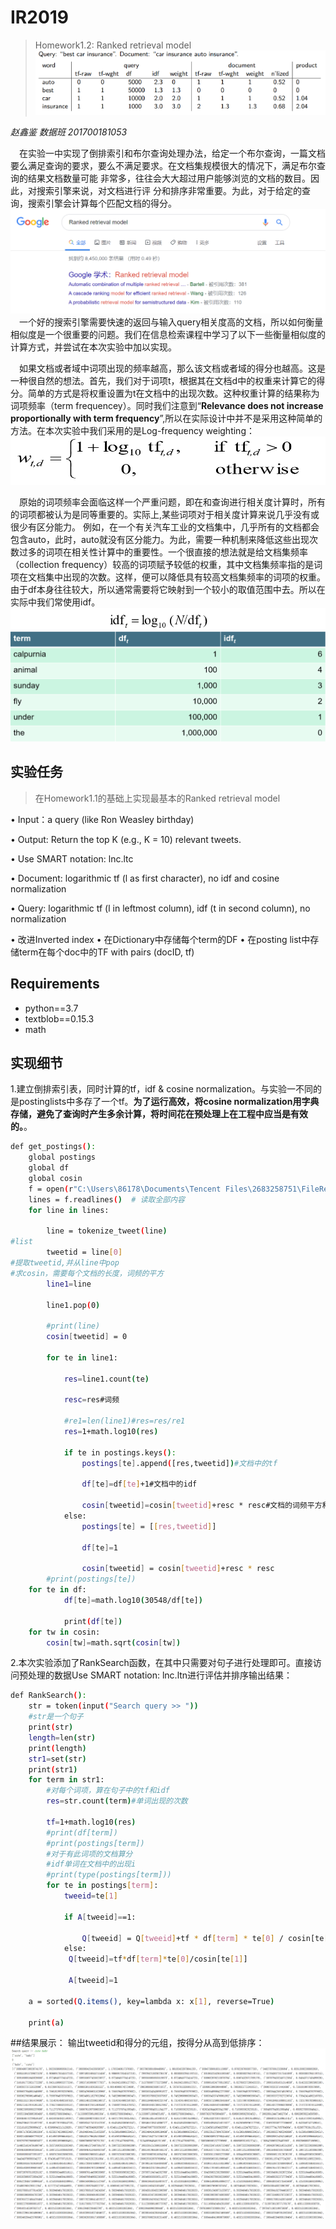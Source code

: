 # IR2019
>Homework1.2: Ranked retrieval model
![](./report_img/img1.png)

*赵鑫鉴 数据班 201700181053*

&emsp;在实验一中实现了倒排索引和布尔查询处理办法，给定一个布尔查询，一篇文档要么满足查询的要求，要么不满足要求。在文档集规模很大的情况下，满足布尔查询的结果文档数量可能 非常多，往往会大大超过用户能够浏览的文档的数目。因此，对搜索引擎来说，对文档进行评 分和排序非常重要。为此，对于给定的查询，搜索引擎会计算每个匹配文档的得分。
![](./report_img/img2.png)
&emsp;一个好的搜索引擎需要快速的返回与输入query相关度高的文档，所以如何衡量相似度是一个很重要的问题。我们在信息检索课程中学习了以下一些衡量相似度的计算方式，并尝试在本次实验中加以实现。

&emsp;如果文档或者域中词项出现的频率越高，那么该文档或者域的得分也越高。这是一种很自然的想法。首先，我们对于词项t，根据其在文档d中的权重来计算它的得分。简单的方式是将权重设置为t在文档中的出现次数。这种权重计算的结果称为词项频率（term frequencey）。同时我们注意到“**Relevance does not increase proportionally with term frequency**”,所以在实际设计中并不是采用这种简单的方法。在本次实验中我们采用的是Log-frequency weighting：
![](./report_img/img3.png)

&emsp;原始的词项频率会面临这样一个严重问题，即在和查询进行相关度计算时，所有的词项都被认为是同等重要的。实际上,某些词项对于相关度计算来说几乎没有或很少有区分能力。 例如，在一个有关汽车工业的文档集中，几乎所有的文档都会包含auto，此时，auto就没有区分能力。为此，需要一种机制来降低这些出现次数过多的词项在相关性计算中的重要性。一个很直接的想法就是给文档集频率（collection frequency）较高的词项赋予较低的权重，其中文档集频率指的是词项在文档集中出现的次数。这样，便可以降低具有较高文档集频率的词项的权重。由于df本身往往较大，所以通常需要将它映射到一个较小的取值范围中去。所以在实际中我们常使用idf。
![](./report_img/img6.png)
![](./report_img/img5.png)
## 实验任务
>在Homework1.1的基础上实现最基本的Ranked retrieval model 

• Input：a query (like Ron Weasley birthday) 

• Output: Return the top K (e.g., K = 10) relevant tweets. 

• Use SMART notation: lnc.ltc 

• Document: logarithmic tf (l as first character), no idf and cosine normalization 

• Query: logarithmic tf (l in leftmost column), idf (t in second column), no normalization 

• 改进Inverted index • 在Dictionary中存储每个term的DF • 在posting list中存储term在每个doc中的TF with pairs (docID, tf) 
## Requirements
+ python==3.7
+ textblob==0.15.3
+ math
## 实现细节
1.建立倒排索引表，同时计算的tf，idf & cosine normalization。与实验一不同的是postinglists中多存了一个tf。**为了运行高效，将cosine normalization用字典存储，避免了查询时产生多余计算，将时间花在预处理上在工程中应当是有效的。**。
```sh
def get_postings():
    global postings
    global df
    global cosin
    f = open(r"C:\Users\86178\Documents\Tencent Files\2683258751\FileRecv\tweets.txt")
    lines = f.readlines()  # 读取全部内容
    for line in lines:
    
        line = tokenize_tweet(line)
#list
        tweetid = line[0]
#提取tweetid,并从line中pop
#求cosin，需要每个文档的长度，词频的平方
        line1=line
        
        line1.pop(0)
        
        #print(line)
        cosin[tweetid] = 0
        
        for te in line1:
        
            res=line1.count(te)
            
            resc=res#词频
            
            #re1=len(line1)#res=res/re1
            res=1+math.log10(res)
            
            if te in postings.keys():
                postings[te].append([res,tweetid])#文档中的tf
                
                df[te]=df[te]+1#文档中的idf
                
                cosin[tweetid]=cosin[tweetid]+resc * resc#文档的词频平方和
            else:
                postings[te] = [[res,tweetid]]
                
                df[te]=1
                
                cosin[tweetid] = cosin[tweetid]+resc * resc
        #print(postings[te])
    for te in df:
            df[te]=math.log10(30548/df[te])
            
            print(df[te])
    for tw in cosin:
        cosin[tw]=math.sqrt(cosin[tw])
```
2.本次实验添加了RankSearch函数，在其中只需要对句子进行处理即可。直接访问预处理的数据Use SMART notation: lnc.ltn进行评估并排序输出结果：
```sh
def RankSearch():
    str = token(input("Search query >> "))
    #str是一个句子
    print(str)
    length=len(str)
    print(length)
    str1=set(str)
    print(str1)
    for term in str1:
        #对每个词项，算在句子中的tf和idf
        res=str.count(term)#单词出现的次数
        
        tf=1+math.log10(res)
        #print(df[term])
        #print(postings[term])
        #对于有此词项的文档算分
        #idf单词在文档中的出现i
        #print(type(postings[term]))
        for te in postings[term]:
            tweeid=te[1]
            
            if A[tweeid]==1:
            
                Q[tweeid] = Q[tweeid]+tf * df[term] * te[0] / cosin[te[1]]
            else:
             Q[tweeid]=tf*df[term]*te[0]/cosin[te[1]]
             
             A[tweeid]=1
             
    a = sorted(Q.items(), key=lambda x: x[1], reverse=True)

    print(a)

```
##结果展示：
输出tweetid和得分的元组，按得分从高到低排序：
![](./report_img/img7.png)








